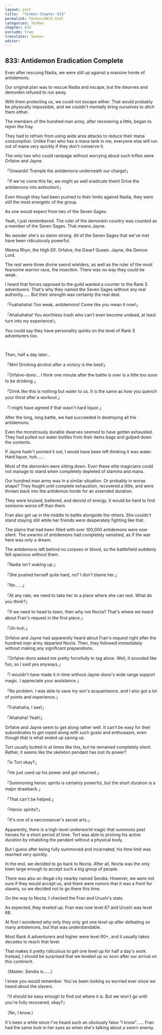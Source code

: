 ```yaml
---
layout: post
title:  "TenKen Chapter 833"
permalink: Tenken/0833.html
categories: TenKen
chapter: 833
exclude: true
translator: Seeker
editor: 
---
```

<h2 id="ch833">833: Antidemon Eradication Complete</h2>

 Even after rescuing Nadia, we were still up against a massive horde of antidemons.

 Our original plan was to rescue Nadia and escape, but the dwarves and demonkin refused to run away.

 With them protecting us, we could not escape either. That would probably be physically impossible, and we couldn't mentally bring ourselves to ditch them either.

 The members of the hundred man army, after recovering a little, began to rejoin the fray.

 They had to refrain from using wide area attacks to reduce their mana consumption. Unlike Fran who has a mana tank in me, everyone else will run out of mana very quickly if they don't conserve it.

 The only two who could rampage without worrying about such trifles were Orfalve and Jayne.

「Onwards! Trample the antidemons underneath our charge!」

「If we've come this far, we might as well eradicate them! Drive the antidemons into extinction!」

 Even though they had been pushed to their limits against Nadia, they were still the most energetic of the group.

 As one would expect from two of the Seven Sages.

 Yeah, I just remembered. The ruler of the demonkin country was counted as a member of the Seven Sages. That means Jayne.

 No wonder she's so damn strong. All of the Seven Sages that we've met have been ridiculously powerful.

 Weena Rhyn, the High Elf. Orfalve, the Dwarf Queen. Jayne, the Demon Lord.

 The rest were three divine sword wielders, as well as the ruler of the most fearsome warrior race, the insectkin. There was no way they could be weak.

 I heard that forces opposed to the guild wanted a counter to the Rank S adventurers. That's why they named the Seven Sages without any real authority…… But their strength was certainly the real deal.

「Fuahahaha! Too weak, antidemons! Come like you mean it now!」

「Ahahahaha! You worthless trash who can't even become undead, at least turn into my experience!」

 You could say they have personality quirks on the level of Rank S adventurers too.

<br>

 Then, half a day later…

「Mm! Drinking alcohol after a victory is the best!」

「Orfalve-dono… I think one minute after the battle is over is a little too soon to be drinking.」

「Drink like this is nothing but water to us. It is the same as how you quench your thirst after a workout.」

「I might have agreed if that wasn't hard liquor.」

 After the long, long battle, we had succeeded in destroying all the antidemons.

 Even the monstrously durable dwarves seemed to have gotten exhausted. They had pulled out water bottles from their items bags and gulped down the contents.

 If Jayne hadn't pointed it out, I would have been left thinking it was water. Hard liquor, huh……

 Most of the demonkin were sitting down. Even these elite magicians could not manage to stand when completely depleted of stamina and mana.

 Our hundred man army was in a similar situation. Or probably in worse shape? They fought until complete exhaustion, recovered a little, and were thrown back into the antidemon horde for an extended duration.

 They were bruised, battered, and devoid of energy. It would be hard to find someone worse off than them.

 Fran also got up in the middle to battle alongside the others. She couldn't stand staying still while her friends were desperately fighting like that.

 The plains that had been filled with over 100,000 antidemons were now silent. The swarms of antidemons had completely vanished, as if the war here was only a dream.

 The antidemons left behind no corpses or blood, so the battlefield suddenly felt spacious without them.

「Nadia isn't waking up.」

「She pushed herself quite hard, no? I don't blame her.」

「Nn……」

「At any rate, we need to take her to a place where she can rest. What do you think?」

「If we need to head to town, then why not Nocta? That's where we heard about Fran's request in the first place.」

「Uh-huh.」

 Orfalve and Jayne had apparently heard about Fran's request right after the hundred man army departed Nocta. Then, they followed immediately without making any significant preparations.

「Orfalve-dono asked me pretty forcefully to tag alone. Well, it sounded like fun, so I said yes anyways.」

「I wouldn't have made it in time without Jayne-dono's wide range support magic. I appreciate your assistance.」

「No problem. I was able to save my son's acquaintance, and I also got a lot of points and experience.」

「Fuhahaha, I see!」

「Ahahaha! Yeah!」

 Orfalve and Jayne seem to get along rather well. It can't be easy for their subordinates to get roped along with such gusto and enthusiasm, even though that is what ended up saving us.

 Tort usually butted in at times like this, but he remained completely silent. Rather, it seems like the skeleton pendant has lost its power?

「Is Tort okay?」

「He just used up his power and got returned.」

「Summoning heroic spirits is certainly powerful, but the short duration is a major drawback.」

「That can't be helped.」

「Heroic spirits?」

「It's one of a necromancer's secret arts.」

 Apparently, there is a high-level underworld magic that summons past heroes for a short period of time. Tort was able to prolong his active duration by inhabiting the pendant without a physical body.

 But I guess after being fully summoned and incarnated, his time limit was reached very quickly.

 In the end, we decided to go back to Nocta. After all, Nocta was the only town large enough to accept such a big group of people.

 There was also an illegal city nearby named Sendia. However, we were not sure if they would accept us, and there were rumors that it was a front for slavers, so we decided not to go there this time.

 On the way to Nocta, I checked the Fran and Urushi's stats.

 As expected, they leveled up. Fran was now level 67 and Urushi was level 68.

 At first I wondered why only they only got one level up after defeating so many antidemons, but that was understandable.

 Most Rank A adventurers and higher were level 60+, and it usually takes decades to reach that level.

 That makes it pretty ridiculous to get one level up for half a day's work. Instead, I should be surprised that we leveled up so soon after our arrival on this continent.

（Master. Sendia is……）

 I knew you would remember. You've been looking so worried ever since we heard about the slavers.

『It should be easy enough to find out where it is. But we won't go until you're fully recovered, okay?』

（Nn, I know.）

 It's been a while since I've heard such an obviously false "I know"…… Fran had the same look in her eyes as when she's talking about a sworn enemy.



